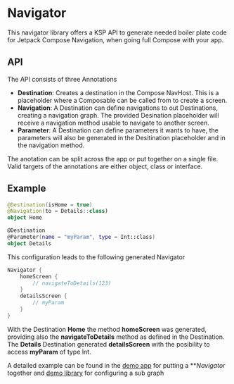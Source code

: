 # Navigator

This navigator library offers a KSP API to generate needed boiler plate code for Jetpack Compose Navigation, when going full Compose with your app.

## API

The API consists of three Annotations

- **Destination**: Creates a destination in the Compose NavHost. This is a placeholder where a Composable can be called from to create a screen.
- **Navigation**: A Destination can define navigations to out Destinations, creating a navigation graph. The provided Desination placeholder will receive a navigation method usable to navigate to
  another screen.
- **Parameter**: A Destination can define parameters it wants to have, the parameters will also be generated in the Desitination placeholder and in the navigation method.

The anotation can be split across the app or put together on a single file. Valid targets of the annotations are either object, class or interface.

## Example

```Kotlin
@Destination(isHome = true)
@Navigation(to = Details::class)
object Home

@Destination
@Parameter(name = "myParam", type = Int::class)
object Details
```

This configuration leads to the following generated Navigator

```Kotlin
Navigator {
	homeScreen {
		// navigateToDetails(123)
	}
	detailsScreen {
		// myParam
	}
}
```

With the Destination **Home** the method **homeScreen** was generated, providing also the **navigateToDetails** method as defined in the Destination.
The **Details** Destination generated **detailsScreen** with the posibility to access **myParam** of type Int.

A detailed example can be found in the [demo app](demo/app/src/main/java/io/redandroid/navigator/demo) for putting a ***Navigator* together
and [demo library](demo/wizard/src/main/java/io/redandroid/navigator/demo/wizard) for configuring a sub graph
